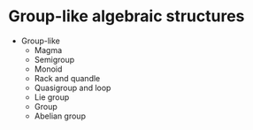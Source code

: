 # Group-like algebraic structures


* Group-like
  - Magma
  - Semigroup
  - Monoid
  - Rack and quandle
  - Quasigroup and loop
  - Lie group
  - Group
  - Abelian group
